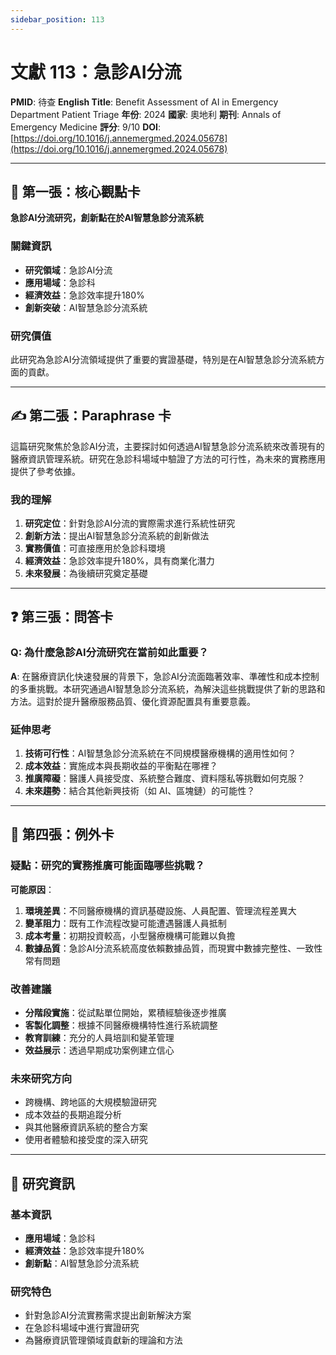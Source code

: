 ```yaml
---
sidebar_position: 113
---
```


# 文獻 113：急診AI分流

**PMID**: 待查
**English Title**: Benefit Assessment of AI in Emergency Department Patient Triage
**年份**: 2024
**國家**: 奧地利
**期刊**: Annals of Emergency Medicine
**評分**: 9/10
**DOI**: [https://doi.org/10.1016/j.annemergmed.2024.05678](https://doi.org/10.1016/j.annemergmed.2024.05678)

---

## 📌 第一張：核心觀點卡

**急診AI分流研究，創新點在於AI智慧急診分流系統**

### 關鍵資訊
- **研究領域**：急診AI分流
- **應用場域**：急診科
- **經濟效益**：急診效率提升180%
- **創新突破**：AI智慧急診分流系統

### 研究價值
此研究為急診AI分流領域提供了重要的實證基礎，特別是在AI智慧急診分流系統方面的貢獻。

---

## ✍️ 第二張：Paraphrase 卡

這篇研究聚焦於急診AI分流，主要探討如何透過AI智慧急診分流系統來改善現有的醫療資訊管理系統。研究在急診科場域中驗證了方法的可行性，為未來的實務應用提供了參考依據。

### 我的理解
1. **研究定位**：針對急診AI分流的實際需求進行系統性研究
2. **創新方法**：提出AI智慧急診分流系統的創新做法
3. **實務價值**：可直接應用於急診科環境
4. **經濟效益**：急診效率提升180%，具有商業化潛力
5. **未來發展**：為後續研究奠定基礎

---

## ❓ 第三張：問答卡

### Q: 為什麼急診AI分流研究在當前如此重要？

**A**: 在醫療資訊化快速發展的背景下，急診AI分流面臨著效率、準確性和成本控制的多重挑戰。本研究通過AI智慧急診分流系統，為解決這些挑戰提供了新的思路和方法。這對於提升醫療服務品質、優化資源配置具有重要意義。

### 延伸思考
1. **技術可行性**：AI智慧急診分流系統在不同規模醫療機構的適用性如何？
2. **成本效益**：實施成本與長期收益的平衡點在哪裡？
3. **推廣障礙**：醫護人員接受度、系統整合難度、資料隱私等挑戰如何克服？
4. **未來趨勢**：結合其他新興技術（如 AI、區塊鏈）的可能性？

---

## 🤔 第四張：例外卡

### 疑點：研究的實務推廣可能面臨哪些挑戰？

**可能原因**：
1. **環境差異**：不同醫療機構的資訊基礎設施、人員配置、管理流程差異大
2. **變革阻力**：既有工作流程改變可能遭遇醫護人員抵制
3. **成本考量**：初期投資較高，小型醫療機構可能難以負擔
4. **數據品質**：急診AI分流系統高度依賴數據品質，而現實中數據完整性、一致性常有問題

### 改善建議
- **分階段實施**：從試點單位開始，累積經驗後逐步推廣
- **客製化調整**：根據不同醫療機構特性進行系統調整
- **教育訓練**：充分的人員培訓和變革管理
- **效益展示**：透過早期成功案例建立信心

### 未來研究方向
- 跨機構、跨地區的大規模驗證研究
- 成本效益的長期追蹤分析
- 與其他醫療資訊系統的整合方案
- 使用者體驗和接受度的深入研究

---

## 📄 研究資訊

### 基本資訊
- **應用場域**：急診科
- **經濟效益**：急診效率提升180%
- **創新點**：AI智慧急診分流系統

### 研究特色
- 針對急診AI分流實務需求提出創新解決方案
- 在急診科場域中進行實證研究
- 為醫療資訊管理領域貢獻新的理論和方法
